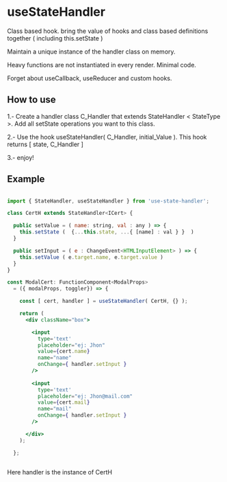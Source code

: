 # useStateHandler
Class based hook. bring the value of hooks and class based definitions together ( including this.setState ) 


Maintain a unique instance of the handler class on memory.

Heavy functions are not instantiated in every render. Minimal code. 

Forget about useCallback, useReducer and custom hooks.

## How to use


1.- Create a handler class C_Handler that extends StateHandler < StateType >. Add all setState operations you want to this class.

2.- Use the hook useStateHandler( C_Handler, initial_Value ). This hook returns [ state, C_Handler ]

3.- enjoy!

## Example
```jsx

import { StateHandler, useStateHandler } from 'use-state-handler';

class CertH extends StateHandler<ICert> {

  public setValue = ( name: string, val : any ) => {
    this.setState (  {...this.state, ...{ [name] : val } }  )
  }

  public setInput = ( e : ChangeEvent<HTMLInputElement> ) => {   
    this.setValue ( e.target.name, e.target.value )
  } 
}

const ModalCert: FunctionComponent<ModalProps> 
  = ({ modalProps, toggler}) => {

    const [ cert, handler ] = useStateHandler( CertH, {} );

    return (
      <div className="box">

        <input
          type='text'
          placeholder="ej: Jhon"
          value={cert.name}
          name="name"
          onChange={ handler.setInput }
        />
        
        <input
          type='text'
          placeholder="ej: Jhon@mail.com"
          value={cert.mail}
          name="mail"
          onChange={ handler.setInput }
        />

      </div> 
    );

  };



```
Here handler is the instance of CertH 

